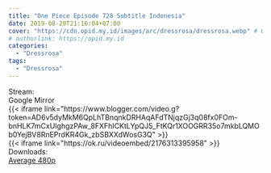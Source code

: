 ```yaml
---
title: "One Piece Episode 728 Subtitle Indonesia"
date: 2019-08-20T21:16:04+07:00
cover: "https://cdn.opid.my.id/images/arc/dressrosa/dressrosa.webp" # Optional, cover
# authorlink: https://opid.my.id
categories:
  - "Dressrosa"
tags:
  - "Dressrosa"
---
```

<div class="ui menu violet borderless inverted">
  <div class="header item active">
        Stream:
    </div>
  <a class="active item" data-tab="google">
    <i class="google drive icon"></i> Google
  </a>
  <a class="item nounderline" data-tab="mirror">
    <i class="odnoklassniki icon"></i> Mirror
  </a>
</div>
<div class="ui bottom attached tab segment active" style="border:0 !important;" data-tab="google">
{{< iframe link="https://www.blogger.com/video.g?token=AD6v5dyMkM6QpLhTBnqnkDRHAqAFdTNjqzGj3q08fx0FOm-bnHLK7mCxUIghgzPAw_8FXFhICKtLYpQJ5_FtKQr1XOOGRR35o7mkbLQMOb0YejBV8RnEPrdKR4Gk_zbSBXXdWosG3Q" >}}
</div>
<div class="ui bottom attached tab segment" style="border:0 !important;" data-tab="mirror">
{{< iframe link="https://ok.ru/videoembed/2176313395958" >}}
</div>
<div class="ui menu violet borderless inverted">
  <div class="header item active">
        Downloads:
    </div>
  <a class="item nounderline" href="https://ouo.io/UgDx4pB" target="_blank" rel="dofollow"><i class="google drive icon"></i>
    Average 480p</a>
</div>